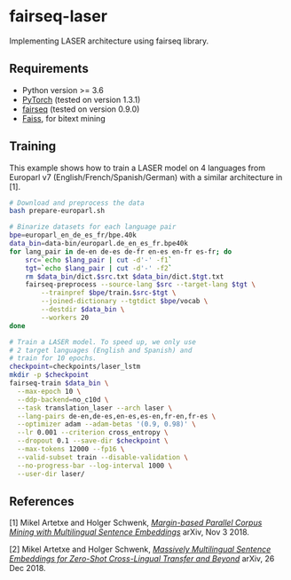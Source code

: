 # fairseq-laser

Implementing LASER architecture using fairseq library.

## Requirements

* Python version >= 3.6
* [PyTorch](https://pytorch.org/) (tested on version 1.3.1)
* [fairseq](https://github.com/pytorch/fairseq) (tested on version 0.9.0)
* [Faiss](https://github.com/facebookresearch/faiss), for bitext mining

## Training

This example shows how to train a LASER model on 4 languages from Europarl v7 (English/French/Spanish/German) with a similar architecture in [1].

```bash
# Download and preprocess the data
bash prepare-europarl.sh

# Binarize datasets for each language pair
bpe=europarl_en_de_es_fr/bpe.40k
data_bin=data-bin/europarl.de_en_es_fr.bpe40k
for lang_pair in de-en de-es de-fr en-es en-fr es-fr; do
    src=`echo $lang_pair | cut -d'-' -f1`
    tgt=`echo $lang_pair | cut -d'-' -f2`
    rm $data_bin/dict.$src.txt $data_bin/dict.$tgt.txt
    fairseq-preprocess --source-lang $src --target-lang $tgt \
        --trainpref $bpe/train.$src-$tgt \
        --joined-dictionary --tgtdict $bpe/vocab \
        --destdir $data_bin \
        --workers 20
done

# Train a LASER model. To speed up, we only use
# 2 target languages (English and Spanish) and
# train for 10 epochs.
checkpoint=checkpoints/laser_lstm
mkdir -p $checkpoint
fairseq-train $data_bin \
  --max-epoch 10 \
  --ddp-backend=no_c10d \
  --task translation_laser --arch laser \
  --lang-pairs de-en,de-es,en-es,es-en,fr-en,fr-es \
  --optimizer adam --adam-betas '(0.9, 0.98)' \
  --lr 0.001 --criterion cross_entropy \
  --dropout 0.1 --save-dir $checkpoint \
  --max-tokens 12000 --fp16 \
  --valid-subset train --disable-validation \
  --no-progress-bar --log-interval 1000 \
  --user-dir laser/
```

## References

[1] Mikel Artetxe and Holger Schwenk, [*Margin-based Parallel Corpus Mining with Multilingual Sentence Embeddings*](https://arxiv.org/abs/1811.01136) arXiv, Nov 3 2018.

[2] Mikel Artetxe and Holger Schwenk, [*Massively Multilingual Sentence Embeddings for Zero-Shot Cross-Lingual Transfer and Beyond*](https://arxiv.org/abs/1812.10464) arXiv, 26 Dec 2018.
